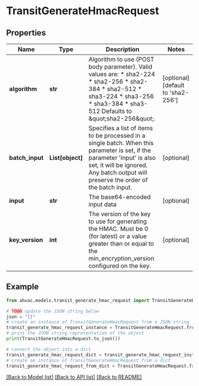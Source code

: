 # TransitGenerateHmacRequest


## Properties

Name | Type | Description | Notes
------------ | ------------- | ------------- | -------------
**algorithm** | **str** | Algorithm to use (POST body parameter). Valid values are: * sha2-224 * sha2-256 * sha2-384 * sha2-512 * sha3-224 * sha3-256 * sha3-384 * sha3-512 Defaults to \&quot;sha2-256\&quot;. | [optional] [default to 'sha2-256']
**batch_input** | **List[object]** | Specifies a list of items to be processed in a single batch. When this parameter is set, if the parameter &#39;input&#39; is also set, it will be ignored. Any batch output will preserve the order of the batch input. | [optional] 
**input** | **str** | The base64-encoded input data | [optional] 
**key_version** | **int** | The version of the key to use for generating the HMAC. Must be 0 (for latest) or a value greater than or equal to the min_encryption_version configured on the key. | [optional] 

## Example

```python
from ahvac.models.transit_generate_hmac_request import TransitGenerateHmacRequest

# TODO update the JSON string below
json = "{}"
# create an instance of TransitGenerateHmacRequest from a JSON string
transit_generate_hmac_request_instance = TransitGenerateHmacRequest.from_json(json)
# print the JSON string representation of the object
print(TransitGenerateHmacRequest.to_json())

# convert the object into a dict
transit_generate_hmac_request_dict = transit_generate_hmac_request_instance.to_dict()
# create an instance of TransitGenerateHmacRequest from a dict
transit_generate_hmac_request_from_dict = TransitGenerateHmacRequest.from_dict(transit_generate_hmac_request_dict)
```
[[Back to Model list]](../README.md#documentation-for-models) [[Back to API list]](../README.md#documentation-for-api-endpoints) [[Back to README]](../README.md)


